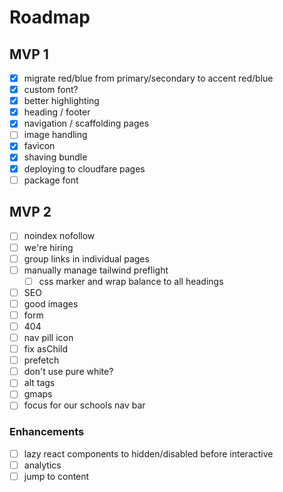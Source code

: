 # Roadmap

## MVP 1

- [x] migrate red/blue from primary/secondary to accent red/blue
- [x] custom font?
- [x] better highlighting
- [x] heading / footer
- [x] navigation / scaffolding pages
- [ ] image handling
- [x] favicon
- [x] shaving bundle
- [x] deploying to cloudfare pages
- [ ] package font

## MVP 2

- [ ] noindex nofollow
- [ ] we're hiring
- [ ] group links in individual pages
- [ ] manually manage tailwind preflight
  - [ ] css marker and wrap balance to all headings
- [ ] SEO
- [ ] good images
- [ ] form
- [ ] 404
- [ ] nav pill icon
- [ ] fix asChild
- [ ] prefetch
- [ ] don't use pure white?
- [ ] alt tags
- [ ] gmaps
- [ ] focus for our schools nav bar

### Enhancements

- [ ] lazy react components to hidden/disabled before interactive
- [ ] analytics
- [ ] jump to content

